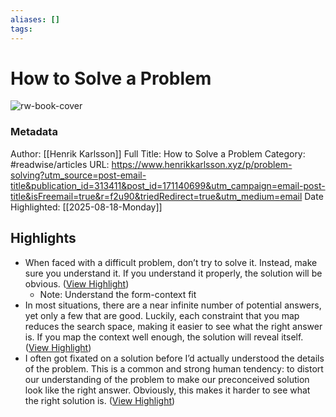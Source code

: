 ```yaml
---
aliases: []
tags:
---
```

# How to Solve a Problem

![rw-book-cover](https://substackcdn.com/image/fetch/$s_!Phch!,w_1200,h_600,c_fill,f_jpg,q_auto:good,fl_progressive:steep,g_auto/https%3A%2F%2Fsubstack-post-media.s3.amazonaws.com%2Fpublic%2Fimages%2Fd11a7c61-fe40-4894-a7ca-a02580511fe9_900x719.jpeg)
### Metadata
Author: [[Henrik Karlsson]]
Full Title: How to Solve a Problem
Category: #readwise/articles
URL: https://www.henrikkarlsson.xyz/p/problem-solving?utm_source=post-email-title&publication_id=313411&post_id=171140699&utm_campaign=email-post-title&isFreemail=true&r=f2u90&triedRedirect=true&utm_medium=email
Date Highlighted: [[2025-08-18-Monday]]

## Highlights
- When faced with a difficult problem, don’t try to solve it. Instead, make sure you understand it. If you understand it properly, the solution will be obvious. ([View Highlight](https://read.readwise.io/read/01k2z3be35nt68rqjtg8eka183))
    - Note: Understand the form-context fit
- In most situations, there are a near infinite number of potential answers, yet only a few that are good. Luckily, each constraint that you map reduces the search space, making it easier to see what the right answer is.
  If you map the context well enough, the solution will reveal itself. ([View Highlight](https://read.readwise.io/read/01k2z3apejj1yvsba5he575hfp))
- I often got fixated on a solution before I’d actually understood the details of the problem. This is a common and strong human tendency: to distort our understanding of the problem to make our preconceived solution look like the right answer. Obviously, this makes it harder to see what the right solution is. ([View Highlight](https://read.readwise.io/read/01k2z383beadyb5ezh3070v5kj))
